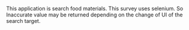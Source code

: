 This application is search food materials.
This survey uses selenium.
So Inaccurate value may be returned depending on the change of UI of the search target.

